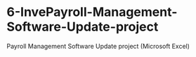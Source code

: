 # 6-InvePayroll-Management-Software-Update-project
Payroll Management Software Update project (Microsoft Excel)
